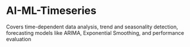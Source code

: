 # AI-ML-Timeseries
Covers time-dependent data analysis, trend and seasonality detection, forecasting models like ARIMA, Exponential Smoothing, and performance evaluation
